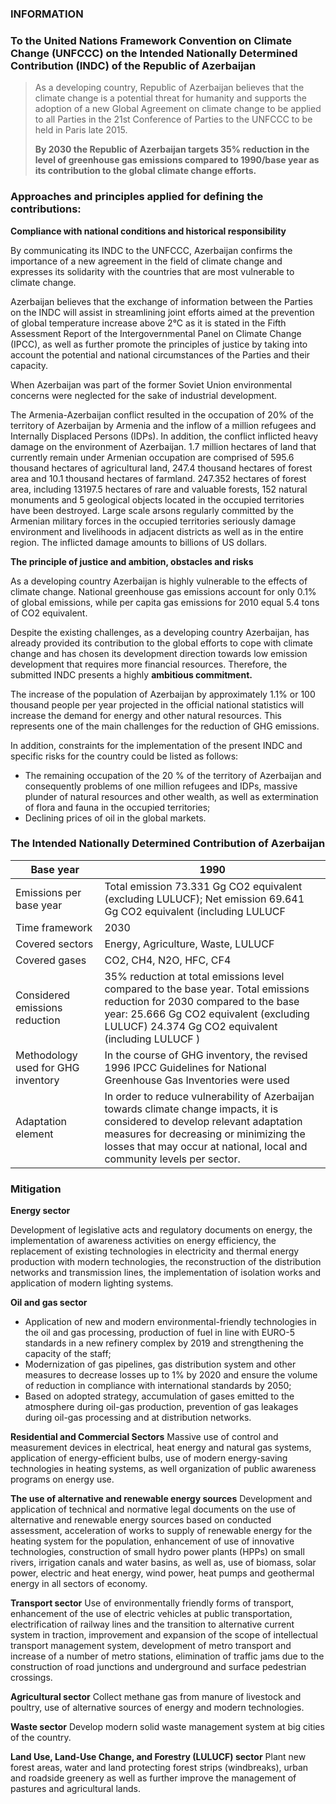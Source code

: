 <meta http-equiv='Content-Type' content='text/html; charset=utf-8'> 

### INFORMATION 
### To the United Nations Framework Convention on Climate Change (UNFCCC) on the Intended Nationally Determined Contribution (INDC) of the Republic of Azerbaijan 
> As a developing country, Republic of Azerbaijan believes that the climate change is a potential threat for humanity and supports the adoption of a new Global Agreement on climate change to be applied to all Parties in the 21st Conference of Parties to the UNFCCC to be held in Paris late 2015. 
> 
>**By 2030 the Republic of Azerbaijan targets 35% reduction in the level of greenhouse gas emissions compared to 1990/base year as its contribution to the global climate change efforts.** 

### **Approaches and principles applied for defining the contributions:** 
**Compliance with national conditions and historical responsibility** 

By communicating its INDC to the UNFCCC, Azerbaijan confirms the importance of a new agreement in the field of climate change and expresses its solidarity with the countries that are most vulnerable to climate change. 

Azerbaijan believes that the exchange of information between the Parties on the INDC will assist in streamlining joint efforts aimed at the prevention of global temperature increase above 2°C as it is stated in the Fifth Assessment Report of the Intergovernmental Panel on Climate Change (IPCC), as well as further promote the principles of justice by taking into account the potential and national circumstances of the Parties and their capacity. 

When Azerbaijan was part of the former Soviet Union environmental concerns were neglected for the sake of industrial development. 

The Armenia-Azerbaijan conflict resulted in the occupation of 20% of the territory of Azerbaijan by Armenia and the inflow of a million refugees and Internally Displaced Persons (IDPs). In addition, the conflict inflicted heavy damage on the environment of Azerbaijan. 1.7 million hectares of land that currently remain under Armenian occupation are comprised of 595.6 thousand hectares of agricultural land, 247.4 thousand hectares of forest area and 10.1 thousand hectares of farmland. 247.352 hectares of forest area, including 13197.5 hectares of rare and valuable forests, 152 natural monuments and 5 geological objects located in the occupied territories have been destroyed. Large scale arsons regularly committed by the Armenian military forces in the occupied territories seriously damage environment and livelihoods in adjacent districts as well as in the entire region. The inflicted damage amounts to billions of US dollars. 

**The principle of justice and ambition, obstacles and risks** 

As a developing country Azerbaijan is highly vulnerable to the effects of climate change. National greenhouse gas emissions account for only 0.1% of global emissions, while per capita gas emissions for 2010 equal 5.4 tons of CO2 equivalent. 

Despite the existing challenges, as a developing country Azerbaijan, has already provided its contribution to the global efforts to cope with climate change and has chosen its development direction towards low emission development that requires more financial resources. Therefore, the submitted INDC presents a highly **ambitious commitment.** 

The increase of the population of Azerbaijan by approximately 1.1% or 100 thousand people per year projected in the official national statistics will increase the demand for energy and other natural resources. This represents one of the main challenges for the reduction of GHG emissions. 

In addition, constraints for the implementation of the present INDC and specific risks for the country could be listed as follows: 
- The remaining occupation of the 20 % of the territory of Azerbaijan and consequently problems of one million refugees and IDPs, massive plunder of natural resources and other wealth, as well as extermination of flora and fauna in the occupied territories; 
- Declining prices of oil in the global markets. 

### **The Intended Nationally Determined Contribution of Azerbaijan** 

| Base year | 1990 |
|------------------------------------|-----------------------------------------------------------------------------------------------------------------------------------------------------------------------------------------------------------------------------------------------------|
| Emissions per base year | Total emission 73.331 Gg CO2 equivalent (excluding LULUCF);  Net emission 69.641 Gg CO2 equivalent (including LULUCF |
| Time framework | 2030 |
| Covered sectors | Energy, Agriculture, Waste, LULUCF |
| Covered gases | CO2, CH4, N2O, HFC, CF4 |
| Considered emissions reduction | 35% reduction at total emissions level compared to the base year.  Total emissions reduction for 2030 compared to the base year: 25.666 Gg CO2 equivalent (excluding LULUCF) 24.374 Gg CO2 equivalent (including LULUCF ) |
| Methodology used for GHG inventory | In the course of GHG inventory, the revised 1996 IPCC Guidelines for National Greenhouse Gas Inventories were used |
| Adaptation element | In order to reduce vulnerability of Azerbaijan towards climate change impacts, it is considered to develop relevant adaptation measures for decreasing or minimizing the losses that may occur at national, local and community levels per sector.  |
 
 ### **Mitigation**
 **Energy sector** 
 
 Development of legislative acts and regulatory documents on energy, the implementation of awareness activities on energy efficiency, the replacement of existing technologies in electricity and thermal energy production with modern technologies, the reconstruction of the distribution networks and transmission lines, the implementation of isolation works and application of modern lighting systems. 

**Oil and gas sector** 
- Application of new and modern environmental-friendly technologies in the oil and gas processing, production of fuel in line with EURO-5 standards in a new refinery complex by 2019 and strengthening the capacity of the staff; 
- Modernization of gas pipelines, gas distribution system and other measures to decrease losses up to 1% by 2020 and ensure the volume of reduction in compliance with international standards by 2050; 
- Based on adopted strategy, accumulation of gases emitted to the atmosphere during oil-gas production, prevention of gas leakages during oil-gas processing and at distribution networks. 

**Residential and Commercial Sectors** 
Massive use of control and measurement devices in electrical, heat energy and natural gas systems, application of energy-efficient bulbs, use of modern energy-saving technologies in heating systems, as well organization of public awareness programs on energy use. 

**The use of alternative and renewable energy sources** 
Development and application of technical and normative legal documents on the use of alternative and renewable energy sources based on conducted assessment, acceleration of works to supply of renewable energy for the heating system for the population, enhancement of use of innovative technologies, construction of small hydro power plants (HPPs) on small rivers, irrigation canals and water basins, as well as, use of biomass, solar power, electric and heat energy, wind power, heat pumps and geothermal energy in all sectors of economy. 

**Transport sector** 
Use of environmentally friendly forms of transport, enhancement of the use of electric vehicles at public transportation, electrification of railway lines and the transition to alternative current system in traction, improvement and expansion of the scope of intellectual transport management system, development of metro transport and increase of a number of metro stations, elimination of traffic jams due to the construction of road junctions and underground and surface pedestrian crossings. 

 **Agricultural sector** 
Collect methane gas from manure of livestock and poultry, use of alternative sources of energy and modern technologies. 

**Waste sector** 
Develop modern solid waste management system at big cities of the country. 

**Land Use, Land-Use Change, and Forestry (LULUCF) sector**
Plant new forest areas, water and land protecting forest strips (windbreaks), urban and roadside greenery as well as further improve the management of pastures and agricultural lands. 
